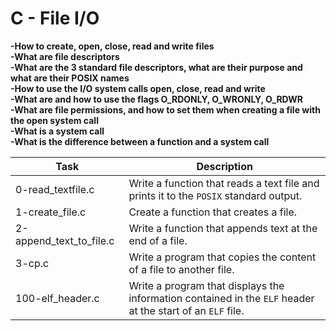 # C - File I/O

**-How to create, open, close, read and write files**  
**-What are file descriptors**  
**-What are the 3 standard file descriptors, what are their purpose and what are their POSIX names**  
**-How to use the I/O system calls open, close, read and write**  
**-What are and how to use the flags O_RDONLY, O_WRONLY, O_RDWR**  
**-What are file permissions, and how to set them when creating a file with the open system call**  
**-What is a system call**  
**-What is the difference between a function and a system call**  

| Task | Description |
|--|--|
| 0-read_textfile.c | Write a function that reads a text file and prints it to the `POSIX` standard output. |
| 1-create_file.c | Create a function that creates a file. |
| 2-append_text_to_file.c | Write a function that appends text at the end of a file. |
| 3-cp.c | Write a program that copies the content of a file to another file. |
| 100-elf_header.c | Write a program that displays the information contained in the `ELF` header at the start of an `ELF` file. |

